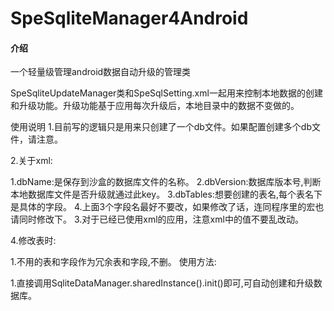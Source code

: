 # SpeSqliteManager4Android

#### 介绍
一个轻量级管理android数据自动升级的管理类

SpeSqliteUpdateManager类和SpeSqlSetting.xml一起用来控制本地数据的创建和升级功能。升级功能基于应用每次升级后，本地目录中的数据不变做的。

使用说明
1.目前写的逻辑只是用来只创建了一个db文件。如果配置创建多个db文件，请注意。

2.关于xml:

1.dbName:是保存到沙盒的数据库文件的名称。
2.dbVersion:数据库版本号,判断本地数据库文件是否升级就通过此key。
3.dbTables:想要创建的表名,每个表名下是具体的字段。
4.上面3个字段名最好不要改，如果修改了话，连同程序里的宏也请同时修改下。
3.对于已经已使用xml的应用，注意xml中的值不要乱改动。

4.修改表时:

1.不用的表和字段作为冗余表和字段,不删。
使用方法:

1.直接调用SqliteDataManager.sharedInstance().init()即可,可自动创建和升级数据库。
